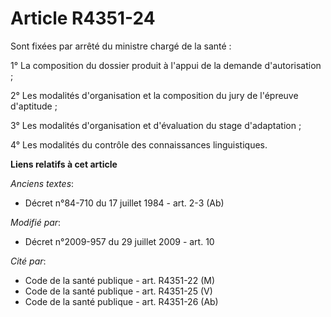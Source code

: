 # Article R4351-24

Sont fixées par arrêté du ministre chargé de la santé :

1°  La composition du dossier produit à l'appui de la demande d'autorisation  ;

2° Les modalités d'organisation et la composition du jury  de l'épreuve d'aptitude ;

3° Les modalités d'organisation et  d'évaluation du stage d'adaptation ;

4° Les modalités du  contrôle des connaissances linguistiques.

**Liens relatifs à cet article**

_Anciens textes_:

  - Décret n°84-710 du 17 juillet 1984 - art. 2-3 (Ab)

_Modifié par_:

  - Décret n°2009-957 du 29 juillet 2009 - art. 10

_Cité par_:

  - Code de la santé publique - art. R4351-22 (M)
  - Code de la santé publique - art. R4351-25 (V)
  - Code de la santé publique - art. R4351-26 (Ab)
